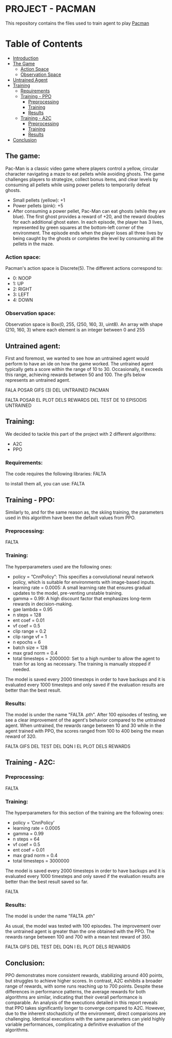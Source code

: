 # PROJECT - PACMAN
This repository contains the files used to train agent to play [Pacman](https://ale.farama.org/environments/pacman/)

# Table of Contents

- [Introduction](#introduction)
- [The Game](#the-game)
    - [Action Space](#action-space)
    - [Observation Space](#observation-space)
- [Untrained Agent](#untrained-agent)
- [Training](#training)
    - [Requirements](#requirements)
    - [Training - PPO](#training---ppo)
        - [Preprocessing](#preprocessing-ppo)
        - [Training](#training-ppo)
        - [Results](#results-ppo)
    - [Training - A2C](#training---a2c)
        - [Preprocessing](#preprocessing-a2c)
        - [Training](#training-a2c)
        - [Results](#results-a2c)
- [Conclusion](#conclusion)


## The game:
Pac-Man is a classic video game where players control a yellow, circular character navigating a maze to eat pellets while avoiding ghosts. The game challenges players to strategize, collect bonus items, and clear levels by consuming all pellets while using power pellets to temporarily defeat ghosts.
- Small pellets (yellow): +1
- Power pellets (pink): +5
- After consuming a power pellet, Pac-Man can eat ghosts (while they are blue). 
The first ghost provides a reward of +20, and the reward doubles for each additional ghost eaten.
In each episode, the player has 3 lives, represented by green squares at the bottom-left corner of the environment. The episode ends when the player loses all three lives by being caught by the ghosts or completes the level by consuming all the pellets in the maze.

### Action space:
Pacman's action space is Discrete(5). The different actions correspond to:
- 0: NOOP
- 1: UP
- 2: RIGHT
- 3: LEFT
- 4: DOWN

### Observation space:
Observation space is Box(0, 255, (250, 160, 3), uint8). An array with shape (210, 160, 3) where each
element is an integer between 0 and 255

## Untrained agent:
First and foremost, we wanted to see how an untrained agent would perform to have an ide on how the game worked. The untrained agent typically gets a score within the range of 10 to 30. Occasionally, it exceeds this range, achieving rewards between 50 and 100.
The gifs below represents an untrained agent. 

FALA POSAR GIFS (3) DEL UNTRAINED PACMAN

FALTA POSAR EL PLOT DELS REWARDS DEL TEST DE 10 EPISODIS UNTRAINED

## Training:
We decided to tackle this part of the project with 2 different algorithms:
- A2C
- PPO

### Requirements:
The code requires the following libraries:
FALTA

to install them all, you can use:
FALTA

## Training - PPO:

Similarly to, and for the same reason as, the skiing training, the parameters used in this algorithm have been the default values from PPO. 

### Preprocessing:

FALTA

### Training:

The hyperparameters used are the following ones:
- policy = ”CnnPolicy”: This specifies a convolutional neural network policy, which is suitable for environments with image-based inputs.
- learning rate = 0.0005: A small learning rate that ensures gradual updates to the model, pre-venting unstable training.
- gamma = 0.99: A high discount factor that emphasizes long-term rewards in decision-making.
- gae lambda = 0.95
- n steps = 128
- ent coef = 0.01
- vf coef = 0.5
- clip range = 0.2
- clip range vf = 1
- n epochs = 6
- batch size = 128
- max grad norm = 0.4
- total timesteps = 2000000: Set to a high number to allow the agent to train for as long as necessary. The training is manually stopped if needed.

The model is saved every 2000 timesteps in order to have backups and it is evaluated every 1000 timesteps and only saved if the evaluation results are better than the best result. 

### Results:
The model is under the name "FALTA .pth". After 100 episodes of testing, we see a clear improvement of the agent's behavior compared to the untrained agent. When untrained, the rewards range between 10 and 30 while in the agent trained with PPO, the scores ranged from 100 to 400 being the mean reward of 320. 

FALTA GIFS DEL TEST DEL DQN I EL PLOT DELS REWARDS

## Training - A2C:

### Preprocessing:

FALTA

### Training:

The hyperparameters for this section of the training are the following ones:
- policy = ’CnnPolicy’
- learning rate = 0.0005
- gamma = 0.99
- n steps = 64
- vf coef = 0.5
- ent coef = 0.01
- max grad norm = 0.4
- total timesteps = 3000000

The model is saved every 2000 timesteps in order to have backups and it is evaluated every 1000 timesteps and only saved if the evaluation results are better than the best result saved so far. 

FALTA

### Results:
The model is under the name "FALTA .pth"

As usual, the model was tested with 100 episodes. The improvement over the untrained agent is greater than the one obtained with the PPO. The rewards range between 100 and 700 with a mean test reward of 350. 

FALTA GIFS DEL TEST DEL DQN I EL PLOT DELS REWARDS

## Conclusion:
PPO demonstrates more consistent rewards, stabilizing around 400 points, but struggles to achieve higher scores. In contrast, A2C exhibits a broader range of rewards, with some runs reaching up to 700 points. Despite these differences in performance patterns, the average rewards for both algorithms are similar, indicating that their overall performance is comparable.
An analysis of the executions detailed in this report reveals that PPO takes significantly longer to converge compared to A2C. 
However, due to the inherent stochasticity of the environment, direct comparisons are challenging. Identical executions with the same parameters can yield highly variable performances, complicating a definitive evaluation of the algorithms.